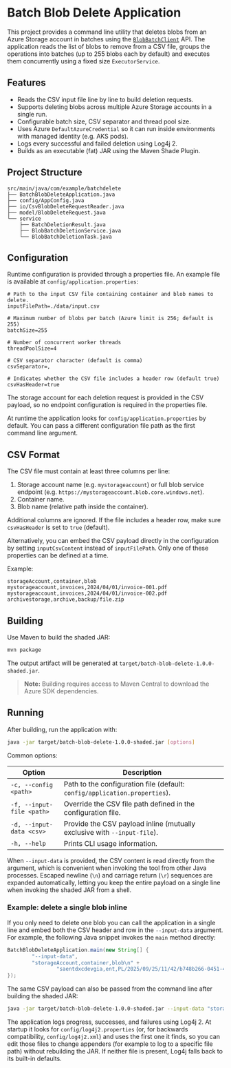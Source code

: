 # Batch Blob Delete Application

This project provides a command line utility that deletes blobs from an Azure Storage account in batches using the [`BlobBatchClient`](https://learn.microsoft.com/java/api/com.azure.storage.blob.batch.blobbatchclient) API. The application reads the list of blobs to remove from a CSV file, groups the operations into batches (up to 255 blobs each by default) and executes them concurrently using a fixed size `ExecutorService`.

## Features

- Reads the CSV input file line by line to build deletion requests.
- Supports deleting blobs across multiple Azure Storage accounts in a single run.
- Configurable batch size, CSV separator and thread pool size.
- Uses Azure `DefaultAzureCredential` so it can run inside environments with managed identity (e.g. AKS pods).
- Logs every successful and failed deletion using Log4j 2.
- Builds as an executable (fat) JAR using the Maven Shade Plugin.

## Project Structure

```
src/main/java/com/example/batchdelete
├── BatchBlobDeleteApplication.java
├── config/AppConfig.java
├── io/CsvBlobDeleteRequestReader.java
├── model/BlobDeleteRequest.java
└── service
    ├── BatchDeletionResult.java
    ├── BlobBatchDeletionService.java
    └── BlobBatchDeletionTask.java
```

## Configuration

Runtime configuration is provided through a properties file. An example file is available at `config/application.properties`:

```
# Path to the input CSV file containing container and blob names to delete.
inputFilePath=./data/input.csv

# Maximum number of blobs per batch (Azure limit is 256; default is 255)
batchSize=255

# Number of concurrent worker threads
threadPoolSize=4

# CSV separator character (default is comma)
csvSeparator=,

# Indicates whether the CSV file includes a header row (default true)
csvHasHeader=true
```

The storage account for each deletion request is provided in the CSV payload, so no endpoint configuration is required in the
properties file.

At runtime the application looks for `config/application.properties` by default. You can pass a different configuration file path as the first command line argument.

## CSV Format

The CSV file must contain at least three columns per line:

1. Storage account name (e.g. `mystorageaccount`) or full blob service endpoint (e.g. `https://mystorageaccount.blob.core.windows.net`).
2. Container name.
3. Blob name (relative path inside the container).

Additional columns are ignored. If the file includes a header row, make sure `csvHasHeader` is set to `true` (default).

Alternatively, you can embed the CSV payload directly in the configuration by setting `inputCsvContent` instead of
`inputFilePath`. Only one of these properties can be defined at a time.

Example:

```
storageAccount,container,blob
mystorageaccount,invoices,2024/04/01/invoice-001.pdf
mystorageaccount,invoices,2024/04/01/invoice-002.pdf
archivestorage,archive,backup/file.zip
```

## Building

Use Maven to build the shaded JAR:

```bash
mvn package
```

The output artifact will be generated at `target/batch-blob-delete-1.0.0-shaded.jar`.

> **Note:** Building requires access to Maven Central to download the Azure SDK dependencies.

## Running

After building, run the application with:

```bash
java -jar target/batch-blob-delete-1.0.0-shaded.jar [options]
```

Common options:

| Option | Description |
|--------|-------------|
| `-c, --config <path>` | Path to the configuration file (default: `config/application.properties`). |
| `-f, --input-file <path>` | Override the CSV file path defined in the configuration file. |
| `-d, --input-data <csv>` | Provide the CSV payload inline (mutually exclusive with `--input-file`). |
| `-h, --help` | Prints CLI usage information. |

When `--input-data` is provided, the CSV content is read directly from the argument, which is convenient when invoking the tool
from other Java processes. Escaped newline (`\n`) and carriage return (`\r`) sequences are expanded automatically, letting you
keep the entire payload on a single line when invoking the shaded JAR from a shell.

### Example: delete a single blob inline

If you only need to delete one blob you can call the application in a single line and embed both the CSV header and row in the `--input-data` argument. For example, the following Java snippet invokes the `main` method directly:

```java
BatchBlobDeleteApplication.main(new String[] {
        "--input-data",
        "storageAccount,container,blob\n" +
                "saentdxcdevgia,ent,PL/2025/09/25/11/42/b748b266-0451-45f7-92cd-2ea910c09f371496190625%5E%5E%5E%5EINVOICE%5E%5E_ENT_KTW_GTA_CO_20250623_040606.TIF"
});
```

The same CSV payload can also be passed from the command line after building the shaded JAR:

```bash
java -jar target/batch-blob-delete-1.0.0-shaded.jar --input-data "storageAccount,container,blob\nsaentdxcdevgia,ent,PL/2025/09/25/11/42/b748b266-0451-45f7-92cd-2ea910c09f371496190625%5E%5E%5E%5EINVOICE%5E%5E_ENT_KTW_GTA_CO_20250623_040606.TIF"
```

The application logs progress, successes, and failures using Log4j 2. At startup it looks for `config/log4j2.properties` (or, for backwards compatibility, `config/log4j2.xml`) and uses the first one it finds, so you can edit those files to change appenders (for example to log to a specific file path) without rebuilding the JAR. If neither file is present, Log4j falls back to its built-in defaults.
